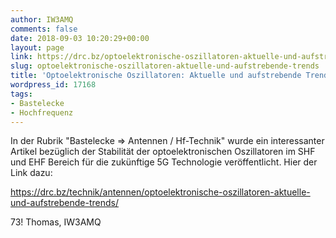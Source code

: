 ```yaml
---
author: IW3AMQ
comments: false
date: 2018-09-03 10:20:29+00:00
layout: page
link: https://drc.bz/optoelektronische-oszillatoren-aktuelle-und-aufstrebende-trends/
slug: optoelektronische-oszillatoren-aktuelle-und-aufstrebende-trends
title: 'Optoelektronische Oszillatoren: Aktuelle und aufstrebende Trends'
wordpress_id: 17168
tags:
- Bastelecke
- Hochfrequenz
---
```


In der Rubrik "Bastelecke => Antennen / Hf-Technik" wurde ein interessanter Artikel bezüglich der Stabilität der optoelektronischen Oszillatoren im SHF und EHF Bereich für die zukünftige 5G Technologie veröffentlicht. Hier der Link dazu:

https://drc.bz/technik/antennen/optoelektronische-oszillatoren-aktuelle-und-aufstrebende-trends/

73! Thomas, IW3AMQ
